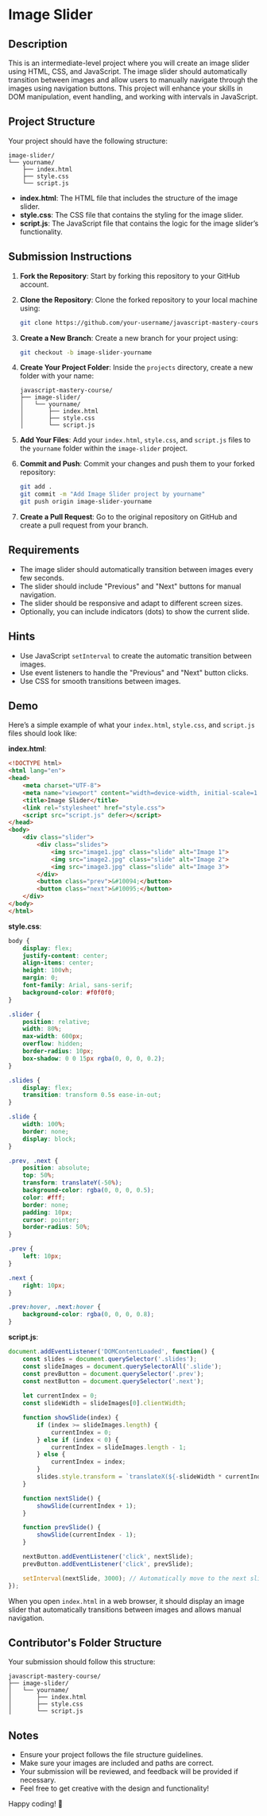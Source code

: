 # Image Slider

## Description

This is an intermediate-level project where you will create an image slider using HTML, CSS, and JavaScript. The image slider should automatically transition between images and allow users to manually navigate through the images using navigation buttons. This project will enhance your skills in DOM manipulation, event handling, and working with intervals in JavaScript.

## Project Structure

Your project should have the following structure:

```
image-slider/
└── yourname/
    ├── index.html
    ├── style.css
    └── script.js
```

- **index.html**: The HTML file that includes the structure of the image slider.
- **style.css**: The CSS file that contains the styling for the image slider.
- **script.js**: The JavaScript file that contains the logic for the image slider’s functionality.

## Submission Instructions

1. **Fork the Repository**: Start by forking this repository to your GitHub account.

2. **Clone the Repository**: Clone the forked repository to your local machine using:
    ```bash
    git clone https://github.com/your-username/javascript-mastery-course.git
    ```

3. **Create a New Branch**: Create a new branch for your project using:
    ```bash
    git checkout -b image-slider-yourname
    ```

4. **Create Your Project Folder**: Inside the `projects` directory, create a new folder with your name:
    ```
    javascript-mastery-course/
    ├── image-slider/
    │   └── yourname/
    │       ├── index.html
    │       ├── style.css
    │       └── script.js
    ```

5. **Add Your Files**: Add your `index.html`, `style.css`, and `script.js` files to the `yourname` folder within the `image-slider` project.

6. **Commit and Push**: Commit your changes and push them to your forked repository:
    ```bash
    git add .
    git commit -m "Add Image Slider project by yourname"
    git push origin image-slider-yourname
    ```

7. **Create a Pull Request**: Go to the original repository on GitHub and create a pull request from your branch.

## Requirements

- The image slider should automatically transition between images every few seconds.
- The slider should include "Previous" and "Next" buttons for manual navigation.
- The slider should be responsive and adapt to different screen sizes.
- Optionally, you can include indicators (dots) to show the current slide.

## Hints

- Use JavaScript `setInterval` to create the automatic transition between images.
- Use event listeners to handle the "Previous" and "Next" button clicks.
- Use CSS for smooth transitions between images.

## Demo

Here’s a simple example of what your `index.html`, `style.css`, and `script.js` files should look like:

**index.html**:
```html
<!DOCTYPE html>
<html lang="en">
<head>
    <meta charset="UTF-8">
    <meta name="viewport" content="width=device-width, initial-scale=1.0">
    <title>Image Slider</title>
    <link rel="stylesheet" href="style.css">
    <script src="script.js" defer></script>
</head>
<body>
    <div class="slider">
        <div class="slides">
            <img src="image1.jpg" class="slide" alt="Image 1">
            <img src="image2.jpg" class="slide" alt="Image 2">
            <img src="image3.jpg" class="slide" alt="Image 3">
        </div>
        <button class="prev">&#10094;</button>
        <button class="next">&#10095;</button>
    </div>
</body>
</html>
```

**style.css**:
```css
body {
    display: flex;
    justify-content: center;
    align-items: center;
    height: 100vh;
    margin: 0;
    font-family: Arial, sans-serif;
    background-color: #f0f0f0;
}

.slider {
    position: relative;
    width: 80%;
    max-width: 600px;
    overflow: hidden;
    border-radius: 10px;
    box-shadow: 0 0 15px rgba(0, 0, 0, 0.2);
}

.slides {
    display: flex;
    transition: transform 0.5s ease-in-out;
}

.slide {
    width: 100%;
    border: none;
    display: block;
}

.prev, .next {
    position: absolute;
    top: 50%;
    transform: translateY(-50%);
    background-color: rgba(0, 0, 0, 0.5);
    color: #fff;
    border: none;
    padding: 10px;
    cursor: pointer;
    border-radius: 50%;
}

.prev {
    left: 10px;
}

.next {
    right: 10px;
}

.prev:hover, .next:hover {
    background-color: rgba(0, 0, 0, 0.8);
}
```

**script.js**:
```javascript
document.addEventListener('DOMContentLoaded', function() {
    const slides = document.querySelector('.slides');
    const slideImages = document.querySelectorAll('.slide');
    const prevButton = document.querySelector('.prev');
    const nextButton = document.querySelector('.next');
    
    let currentIndex = 0;
    const slideWidth = slideImages[0].clientWidth;

    function showSlide(index) {
        if (index >= slideImages.length) {
            currentIndex = 0;
        } else if (index < 0) {
            currentIndex = slideImages.length - 1;
        } else {
            currentIndex = index;
        }
        slides.style.transform = `translateX(${-slideWidth * currentIndex}px)`;
    }

    function nextSlide() {
        showSlide(currentIndex + 1);
    }

    function prevSlide() {
        showSlide(currentIndex - 1);
    }

    nextButton.addEventListener('click', nextSlide);
    prevButton.addEventListener('click', prevSlide);

    setInterval(nextSlide, 3000); // Automatically move to the next slide every 3 seconds
});
```

When you open `index.html` in a web browser, it should display an image slider that automatically transitions between images and allows manual navigation.

## Contributor's Folder Structure

Your submission should follow this structure:

```
javascript-mastery-course/
├── image-slider/
│   └── yourname/
│       ├── index.html
│       ├── style.css
│       └── script.js
```

## Notes

- Ensure your project follows the file structure guidelines.
- Make sure your images are included and paths are correct.
- Your submission will be reviewed, and feedback will be provided if necessary.
- Feel free to get creative with the design and functionality!

Happy coding! 🚀